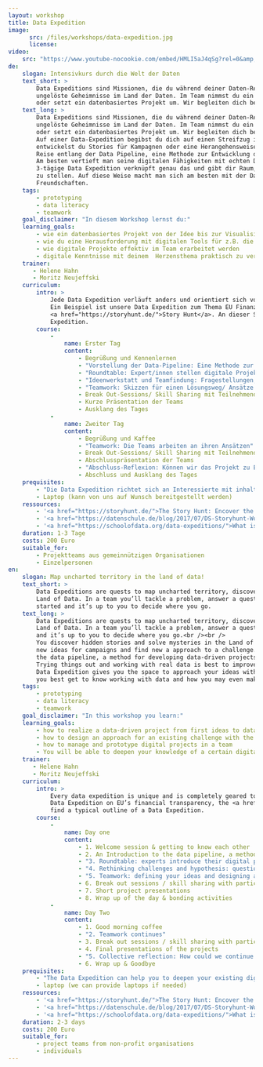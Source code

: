 ```yaml
---
layout: workshop
title: Data Expedition
image:
      src: /files/workshops/data-expedition.jpg
      license:
video:
    src: "https://www.youtube-nocookie.com/embed/HMLI5aJ4qSg?rel=0&amp;ecver=2"
de:
    slogan: Intensivkurs durch die Welt der Daten
    text_short: >
        Data Expeditions sind Missionen, die du während deiner Daten-Reise bewältigst. Entdecke verborgene Stories und löse
        ungelöste Geheimnisse im Land der Daten. Im Team nimmst du ein Problem in Angriff, beantwortest eine Fragestellung
        oder setzt ein datenbasiertes Projekt um. Wir begleiten dich bei deiner Expedition entlang der Data Pipeline.
    text_long: >
        Data Expeditions sind Missionen, die du während deiner Daten-Reise bewältigst. Entdecke verborgene Stories und löse
        ungelöste Geheimnisse im Land der Daten. Im Team nimmst du ein Problem in Angriff, beantwortest eine Fragestellung
        oder setzt ein datenbasiertes Projekt um. Wir begleiten dich bei deiner Expedition entlang der Data Pipeline.<br /><br />
        Auf einer Data-Expedition begibst du dich auf einen Streifzug in die Welt der Daten. In Teams recherchierst und
        entwickelst du Stories für Kampagnen oder eine Herangehensweise an eine Challenge. Wir begleiten dich auf deiner
        Reise entlang der Data Pipeline, eine Methode zur Entwicklung digitaler Projekte. <br /><br />
        Am besten vertieft man seine digitalen Fähigkeiten mit echten Daten und durch Ausprobieren im Team. Die 2- bis
        3-tägige Data Expedition verknüpft genau das und gibt dir Raum, deine Idee mit digitalen Helferlein auf die Beine
        zu stellen. Auf diese Weise macht man sich am besten mit der Datenwelt vertraut - und knüpft auf dem Weg auch neue
        Freundschaften.
    tags:
        - prototyping
        - data literacy
        - teamwork
    goal_disclaimer: "In diesem Workshop lernst du:"
    learning_goals:
        - wie ein datenbasiertes Projekt von der Idee bis zur Visualisierung entlang der Data Pipeline umgesetzt wird
        - wie du eine Herausforderung mit digitalen Tools für z.B. die Recherche bestreiten kannst
        - wie digitale Projekte effektiv im Team erarbeitet werden
        - digitale Kenntnisse mit deinem  Herzensthema praktisch zu vertiefen
    trainer:
       - Helene Hahn
       - Moritz Neujeffski
    curriculum:
        intro: >
            Jede Data Expedition verläuft anders und orientiert sich vollständig an den Bedürfnissen der Teilnehmenden.
            Ein Beispiel ist unsere Data Expedition zum Thema EU Finanztransparenz, der
            <a href="https://storyhunt.de/">Story Hunt</a>. An dieser Stelle findet ihr einen Beispielablauf für die Data
            Expedition.
        course:
            -
                name: Erster Tag
                content:
                    - Begrüßung und Kennenlernen
                    - "Vorstellung der Data-Pipeline: Eine Methode zur Umsetzung digitaler Projekte"
                    - "Roundtable: Expert/innen stellen digitale Projekte, Lösungswege und Daten zu ausgewählten Themen vor, Q&A"
                    - "Ideenwerkstatt und Teamfindung: Fragestellungen, Ideen und Hypothesen zu einem Thema werden gesammelt, diskutiert und bewertet, Teams finden sich"
                    - "Teamwork: Skizzen für einen Lösungsweg/ Ansätze zur gewählten Challenge werden erarbeitet, eine Idee wird konkretisiert"
                    - Break Out-Sessions/ Skill Sharing mit Teilnehmenden und Expert/innen
                    - Kurze Präsentation der Teams
                    - Ausklang des Tages
            -
                name: Zweiter Tag
                content:
                    - Begrüßung und Kaffee
                    - "Teamwork: Die Teams arbeiten an ihren Ansätzen"
                    - Break Out-Sessions/ Skill Sharing mit Teilnehmenden und Expert/innen
                    - Abschlusspräsentation der Teams
                    - "Abschluss-Reflexion: Können wir das Projekt zu Ende bringen? Wie wollen wir an dem Projekt weiterarbeiten?"
                    - Abschluss und Ausklang des Tages
    prequisites:
        - "Die Data Expedition richtet sich an Interessierte mit inhaltlichem oder/und technischen Fokus: Du hast dich mit der Digitalisierung beschäftigt, bist beruflich oder ehrenamtlich in einem bestimmten Bereich aktiv (z.B. Bildung, Policy-Arbeit, Datenjournalismus) und möchtest dein Wissen praktisch anwenden. Du bist es gewohnt, mit Tabellendokumenten und anderen digitalen Tools zu arbeiten."
        - Laptop (kann von uns auf Wunsch bereitgestellt werden)
    ressources:
        - '<a href="https://storyhunt.de/">The Story Hunt: Encover the EU</a>, Datenschule/ OpenBudgets, 2017'
        - '<a href="https://datenschule.de/blog/2017/07/DS-Storyhunt-Wochenende/">Blogpost</a> zum Abschluss des Story Hunts, Datenschule, 2017'
        - '<a href="https://schoolofdata.org/data-expeditions/">What is a Data-Expedition?</a>, School of Data, 2018'
    duration: 1-3 Tage
    costs: 200 Euro
    suitable_for:
        - Projektteams aus gemeinnützigen Organisationen
        - Einzelpersonen
en:
    slogan: Map uncharted territory in the land of data!
    text_short: >
        Data Expeditions are quests to map uncharted territory, discover hidden stories and solve unsolved mysteries in the
        Land of Data. In a team you’ll tackle a problem, answer a question or work on a project. We help you to get
        started and it’s up to you to decide where you go.
    text_long: >
        Data Expeditions are quests to map uncharted territory, discover hidden stories and solve unsolved mysteries in the
        Land of Data. In a team you’ll tackle a problem, answer a question or work on a project. We help you to get started
        and it’s up to you to decide where you go.<br /><br />
        You discover hidden stories and solve mysteries in the Land of Data. In a team you investigate datasets and develop
        new ideas for campaigns and find new a approach to a challenge. We accompany you on your way and introduce you to
        the data pipeline, a method for developing data-driven projects. <br /><br />
        Trying things out and working with real data is best to improve your data literacy skills. The two to three days
        Data Expedition gives you the space to approach your ideas with the help of digital tools and methods. That´s how
        you best get to know working with data and how you may even make some new friends along the way.
    tags:
        - prototyping
        - data literacy
        - teamwork
    goal_disclaimer: "In this workshop you learn:"
    learning_goals:
        - how to realize a data-driven project from first ideas to data visualizations - based on the data-pipeline
        - how to design an approach for an existing challenge with the help of digital tools (e.g. for research activities)
        - how to manage and prototype digital projects in a team
        - You will be able to deepen your knowledge of a certain digital skill or area of interest, like data visualisations, analysis or finding stories
    trainer:
       - Helene Hahn
       - Moritz Neujeffski
    curriculum:
        intro: >
            Every data expedition is unique and is completely geared to the needs of the participants. One example is our
            Data Expedition on EU’s financial transparency, the <a href="https://storyhunt.de/">Story Hunt</a>. Below you
            find a typical outline of a Data Expedition.
        course:
            -
                name: Day one
                content:
                    - 1. Welcome session & getting to know each other
                    - 2. An Introduction to the data pipeline, a method for developing data-driven projects
                    - "3. Roundtable: experts introduce their digital projects, solutions to challenges and give insights into data on selected topics, Q&A"
                    - "4. Rethinking challenges and hypothesis: questions, ideas and hypotheses are collected, discussed and evaluated"
                    - "5. Teamwork: defining your ideas and designing an approaches to the chosen challenge"
                    - 6. Break out sessions / skill sharing with participants and experts
                    - 7. Short project presentations
                    - 8. Wrap up of the day & bonding activities
            -
                name: Day Two
                content:
                    - 1. Good morning coffee
                    - "2. Teamwork continues"
                    - 3. Break out sessions / skill sharing with participants and experts
                    - 4. Final presentations of the projects
                    - "5. Collective reflection: How could we continue working on the projects and which steps should we take next?"
                    - 6. Wrap up & Goodbye
    prequisites:
        - "The Data Expedition can help you to deepen your existing digital skills and to connect the dots between your areas of expertise and technology. Ideally: You have a good understanding of the potentials and challenges of digitization, you are active in a specific field (e.g. education, data journalism) and you want to apply your knowledge in practice. You should be used to working with spreadsheets and other digital tools."
        - laptop (we can provide laptops if needed)
    ressources:
        - '<a href="https://storyhunt.de/">The Story Hunt: Encover the EU</a>, Datenschule/ OpenBudgets, 2017'
        - '<a href="https://datenschule.de/blog/2017/07/DS-Storyhunt-Wochenende/">Blogpost</a> and review of the Story Hunts, Datenschule, 2017'
        - '<a href="https://schoolofdata.org/data-expeditions/">What is a Data-Expedition?</a>, School of Data, 2018'
    duration: 2-3 days
    costs: 200 Euro
    suitable_for:
        - project teams from non-profit organisations
        - individuals
---
```

